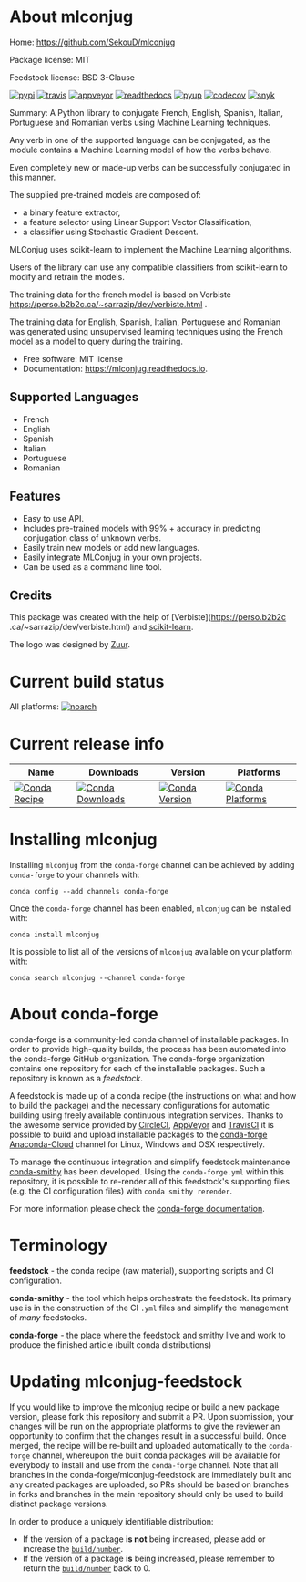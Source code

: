 About mlconjug
==============

Home: https://github.com/SekouD/mlconjug

Package license: MIT

Feedstock license: BSD 3-Clause

[![pypi](https://img.shields.io/pypi/v/mlconjug.svg)](https://pypi.python.org/pypi/mlconjug)    [![travis](https://img.shields.io/travis/SekouD/mlconjug.svg)](https://travis-ci.org/SekouD/mlconjug)   [![appveyor](https://ci.appveyor.com/api/projects/status/6iatj101xxfehbo8/branch/master?svg=true)](https://ci.appveyor.com/project/SekouD/mlconjug) [![readthedocs](https://readthedocs.org/projects/mlconjug/badge/?version=latest)](https://mlconjug.readthedocs.io/en/latest/?badge=latest)  [![pyup](https://pyup.io/repos/github/SekouD/mlconjug/shield.svg)](https://pyup.io/repos/github/SekouD/mlconjug/)   [![codecov](https://codecov.io/gh/SekouD/mlconjug/branch/master/graph/badge.svg)](https://codecov.io/gh/SekouD/mlconjug)    [![snyk](https://snyk.io/test/github/SekouD/mlconjug/badge.svg?targetFile=requirements.txt)](https://snyk.io/test/github/SekouD/mlconjug?targetFile=requirements.txt)

Summary: A Python library to conjugate French, English, Spanish, Italian, Portuguese and Romanian verbs using Machine Learning techniques.


Any verb in one of the supported language can be conjugated, as the module contains a Machine Learning model of how the verbs behave.

Even completely new or made-up verbs can be successfully conjugated in this manner.

The supplied pre-trained models are composed of:

- a binary feature extractor,
- a feature selector using Linear Support Vector Classification,
- a classifier using Stochastic Gradient Descent.

MLConjug uses scikit-learn to implement the Machine Learning algorithms.

Users of the library can use any compatible classifiers from scikit-learn to modify and retrain the models.

The training data for the french model is based on Verbiste https://perso.b2b2c.ca/~sarrazip/dev/verbiste.html .

The training data for English, Spanish, Italian, Portuguese and Romanian was generated using unsupervised learning techniques
  using the French model as a model to query during the training.


* Free software: MIT license
* Documentation: https://mlconjug.readthedocs.io.

Supported Languages
-------------------

- French
- English
- Spanish
- Italian
- Portuguese
- Romanian


Features
--------

- Easy to use API.
- Includes pre-trained models with 99% + accuracy in predicting conjugation class of unknown verbs.
- Easily train new models or add new languages.
- Easily integrate MLConjug in your own projects.
- Can be used as a command line tool.

Credits
---------

This package was created with the help of [Verbiste](https://perso.b2b2c
.ca/~sarrazip/dev/verbiste.html) and [scikit-learn](http://scikit-learn.org/stable/index.html).

The logo was designed by [Zuur](https://github.com/zuuritaly).



Current build status
====================

All platforms:
[![noarch](https://img.shields.io/circleci/project/github/conda-forge/mlconjug-feedstock/master.svg?label=noarch)](https://circleci.com/gh/conda-forge/mlconjug-feedstock)

Current release info
====================

| Name | Downloads | Version | Platforms |
| --- | --- | --- | --- |
| [![Conda Recipe](https://img.shields.io/badge/recipe-mlconjug-green.svg)](https://anaconda.org/conda-forge/mlconjug) | [![Conda Downloads](https://img.shields.io/conda/dn/conda-forge/mlconjug.svg)](https://anaconda.org/conda-forge/mlconjug) | [![Conda Version](https://img.shields.io/conda/vn/conda-forge/mlconjug.svg)](https://anaconda.org/conda-forge/mlconjug) | [![Conda Platforms](https://img.shields.io/conda/pn/conda-forge/mlconjug.svg)](https://anaconda.org/conda-forge/mlconjug) |

Installing mlconjug
===================

Installing `mlconjug` from the `conda-forge` channel can be achieved by adding `conda-forge` to your channels with:

```
conda config --add channels conda-forge
```

Once the `conda-forge` channel has been enabled, `mlconjug` can be installed with:

```
conda install mlconjug
```

It is possible to list all of the versions of `mlconjug` available on your platform with:

```
conda search mlconjug --channel conda-forge
```


About conda-forge
=================

conda-forge is a community-led conda channel of installable packages.
In order to provide high-quality builds, the process has been automated into the
conda-forge GitHub organization. The conda-forge organization contains one repository
for each of the installable packages. Such a repository is known as a *feedstock*.

A feedstock is made up of a conda recipe (the instructions on what and how to build
the package) and the necessary configurations for automatic building using freely
available continuous integration services. Thanks to the awesome service provided by
[CircleCI](https://circleci.com/), [AppVeyor](http://www.appveyor.com/)
and [TravisCI](https://travis-ci.org/) it is possible to build and upload installable
packages to the [conda-forge](https://anaconda.org/conda-forge)
[Anaconda-Cloud](http://docs.anaconda.org/) channel for Linux, Windows and OSX respectively.

To manage the continuous integration and simplify feedstock maintenance
[conda-smithy](http://github.com/conda-forge/conda-smithy) has been developed.
Using the ``conda-forge.yml`` within this repository, it is possible to re-render all of
this feedstock's supporting files (e.g. the CI configuration files) with ``conda smithy rerender``.

For more information please check the [conda-forge documentation](https://conda-forge.org/docs/).

Terminology
===========

**feedstock** - the conda recipe (raw material), supporting scripts and CI configuration.

**conda-smithy** - the tool which helps orchestrate the feedstock.
                   Its primary use is in the construction of the CI ``.yml`` files
                   and simplify the management of *many* feedstocks.

**conda-forge** - the place where the feedstock and smithy live and work to
                  produce the finished article (built conda distributions)


Updating mlconjug-feedstock
===========================

If you would like to improve the mlconjug recipe or build a new
package version, please fork this repository and submit a PR. Upon submission,
your changes will be run on the appropriate platforms to give the reviewer an
opportunity to confirm that the changes result in a successful build. Once
merged, the recipe will be re-built and uploaded automatically to the
`conda-forge` channel, whereupon the built conda packages will be available for
everybody to install and use from the `conda-forge` channel.
Note that all branches in the conda-forge/mlconjug-feedstock are
immediately built and any created packages are uploaded, so PRs should be based
on branches in forks and branches in the main repository should only be used to
build distinct package versions.

In order to produce a uniquely identifiable distribution:
 * If the version of a package **is not** being increased, please add or increase
   the [``build/number``](http://conda.pydata.org/docs/building/meta-yaml.html#build-number-and-string).
 * If the version of a package **is** being increased, please remember to return
   the [``build/number``](http://conda.pydata.org/docs/building/meta-yaml.html#build-number-and-string)
   back to 0.